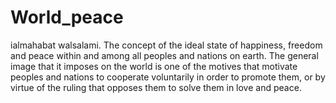 # World_peace
ialmahabat walsalami. The concept of the ideal state of happiness, freedom and peace within and among all peoples and nations on earth. The general image that it imposes on the world is one of the motives that motivate peoples and nations to cooperate voluntarily in order to promote them, or by virtue of the ruling that opposes them to solve them in love and peace.
